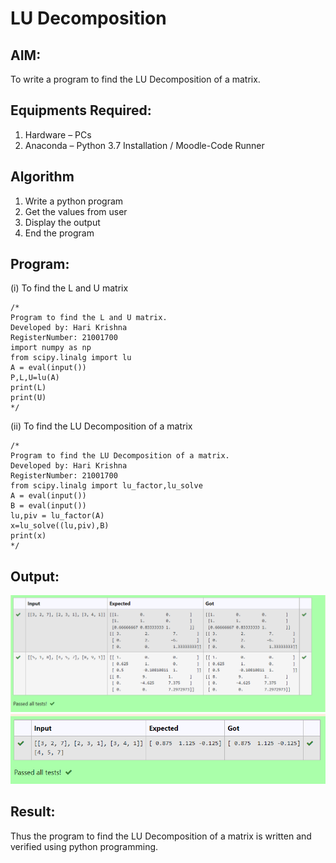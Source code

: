 # LU Decomposition 

## AIM:
To write a program to find the LU Decomposition of a matrix.

## Equipments Required:
1. Hardware – PCs
2. Anaconda – Python 3.7 Installation / Moodle-Code Runner

## Algorithm
1. Write a python program
2. Get the values from user
3. Display the output
4. End the program

## Program:
(i) To find the L and U matrix
```
/*
Program to find the L and U matrix.
Developed by: Hari Krishna
RegisterNumber: 21001700
import numpy as np
from scipy.linalg import lu
A = eval(input())
P,L,U=lu(A)
print(L)
print(U)
*/
```
(ii) To find the LU Decomposition of a matrix
```
/*
Program to find the LU Decomposition of a matrix.
Developed by: Hari Krishna
RegisterNumber: 21001700
from scipy.linalg import lu_factor,lu_solve
A = eval(input())
B = eval(input())
lu,piv = lu_factor(A)
x=lu_solve((lu,piv),B)
print(x)
*/
```
## Output:
![OUTPUT](/IMAGES/pic1.png)
![OUTPUT](/IMAGES/pic2.png)

## Result:
Thus the program to find the LU Decomposition of a matrix is written and verified using python programming.

